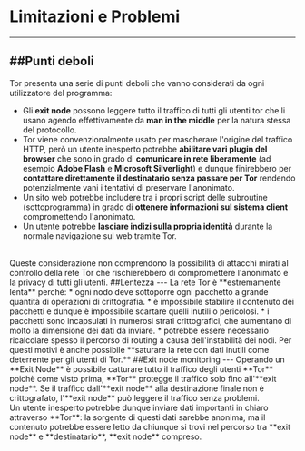 # Limitazioni e Problemi   
---
##Punti deboli
---
Tor presenta una serie di punti deboli che vanno considerati da ogni utilizzatore del programma:
* Gli **exit node** possono leggere tutto il traffico di tutti gli utenti tor che li usano agendo effettivamente da **man in the middle** per la natura stessa del protocollo.
* Tor viene convenzionalmente usato per mascherare l'origine del traffico HTTP, però un utente inesperto potrebbe **abilitare vari plugin del browser** che sono in grado di **comunicare in rete liberamente** (ad esempio **Adobe Flash** e **Microsoft Silverlight**) e dunque finirebbero per **contattare direttamente il destinatario senza passare per Tor** rendendo potenzialmente vani i tentativi di preservare l'anonimato.
* Un sito web potrebbe includere tra i propri script delle subroutine (sottoprogramma) in grado di **ottenere informazioni sul sistema client** compromettendo l'anonimato.
* Un utente potrebbe **lasciare indizi sulla propria identità** durante la normale navigazione sul web tramite Tor.
<br/>
Queste considerazione non comprendono la possibilità di attacchi mirati al controllo della rete Tor che rischierebbero di compromettere l'anonimato e la privacy di tutti gli utenti.
##Lentezza
---
La rete Tor è **estremamente lenta** perché:
* ogni nodo deve sottoporre ogni pacchetto a grande quantità di operazioni di crittografia.
* è impossibile stabilire il contenuto dei pacchetti e dunque è impossibile scartare quelli inutili o pericolosi.
* i pacchetti sono incapsulati in numerosi strati crittografici, che aumentano di molto la dimensione dei dati da inviare.
* potrebbe essere necessario ricalcolare spesso il percorso di routing a causa dell'instabilità dei nodi.
Per questi motivi è anche possibile **saturare la rete con dati inutili come deterrente per gli utenti di Tor.**
##Exit node monitoring
---
Operando un **Exit Node** è possibile catturare tutto il traffico degli utenti **Tor** poichè come visto prima, **Tor** protegge il traffico solo fino all'**exit node**. Se il traffico dall'**exit node** alla destinazione finale non è crittografato, l'**exit node** può leggere il traffico senza problemi.
<br/>
Un utente inesperto potrebbe dunque inviare dati importanti in chiaro attraverso **Tor**: la sorgente di questi dati sarebbe anonima, ma il contenuto potrebbe essere letto da chiunque si trovi nel percorso tra **exit node** e **destinatario**, **exit node** compreso.